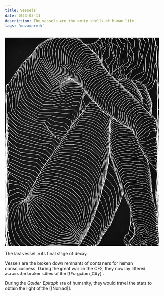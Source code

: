 ```yaml
---
title: Vessels
date: 2023-03-11
description: The vessels are the empty shells of human life.
tags: 'mazamareth'
---
```


![Vessels in their final stages of metamorphosis](/static/img/Vessels.jpg)
<figcaption>
The last vessel in its final stage of decay.
</figcaption>

Vessels are the broken down remnants of containers for human consciousness. During the great war on the CFS, they now lay littered across the broken cities of the [[Forgotten_City]].

During the *Golden Epitaph* era of humanity, they would travel the stars to obtain the light of the [[Nomad]].


